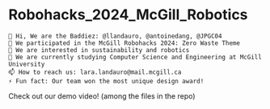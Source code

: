 # Robohacks_2024_McGill_Robotics
    👋 Hi, We are the Baddiez: @llandauro, @antoinedang, @JPGC04
    🤖 We participated in the McGill Robohacks 2024: Zero Waste Theme
    👀 We are interested in sustainability and robotics
    🌱 We are currently studying Computer Science and Engineering at McGill University
    📫 How to reach us: lara.landauro@mail.mcgill.ca
    ⚡ Fun fact: Our team won the most unique design award! 

Check out our demo video! (among the files in the repo)


